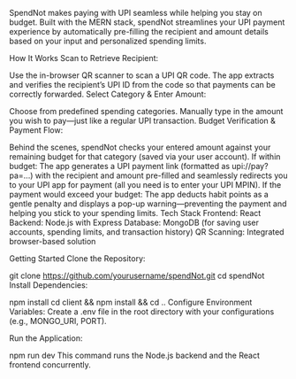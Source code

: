 SpendNot makes paying with UPI seamless while helping you stay on budget. Built with the MERN stack, spendNot streamlines your UPI payment experience by automatically pre-filling the recipient and amount details based on your input and personalized spending limits.

How It Works
Scan to Retrieve Recipient:

Use the in-browser QR scanner to scan a UPI QR code.
The app extracts and verifies the recipient’s UPI ID from the code so that payments can be correctly forwarded.
Select Category & Enter Amount:

Choose from predefined spending categories.
Manually type in the amount you wish to pay—just like a regular UPI transaction.
Budget Verification & Payment Flow:

Behind the scenes, spendNot checks your entered amount against your remaining budget for that category (saved via your user account).
If within budget: The app generates a UPI payment link (formatted as upi://pay?pa=...) with the recipient and amount pre-filled and seamlessly redirects you to your UPI app for payment (all you need is to enter your UPI MPIN).
If the payment would exceed your budget: The app deducts habit points as a gentle penalty and displays a pop-up warning—preventing the payment and helping you stick to your spending limits.
Tech Stack
Frontend: React
Backend: Node.js with Express
Database: MongoDB (for saving user accounts, spending limits, and transaction history)
QR Scanning: Integrated browser-based solution



Getting Started
Clone the Repository:

git clone https://github.com/yourusername/spendNot.git
cd spendNot
Install Dependencies:


npm install
cd client && npm install && cd ..
Configure Environment Variables:
Create a .env file in the root directory with your configurations (e.g., MONGO_URI, PORT).

Run the Application:

npm run dev
This command runs the Node.js backend and the React frontend concurrently.





